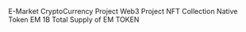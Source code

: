 E-Market CryptoCurrency Project
Web3 Project
NFT Collection
Native Token EM
1B Total Supply of EM TOKEN
